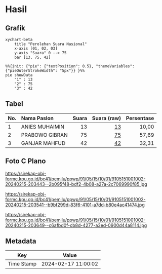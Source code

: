 # Hasil

## Grafik

```mermaid
xychart-beta
    title "Perolehan Suara Nasional"
    x-axis [01, 02, 03]
    y-axis "Suara" 0 --> 75
    bar [13, 75, 42]
```

```mermaid
%%{init: {"pie": {"textPosition": 0.5}, "themeVariables": {"pieOuterStrokeWidth": "5px"}} }%%
pie showData
    "1" : 13
    "2" : 75
    "3" : 42
```

## Tabel

| No. | Nama Paslon    | Suara | Suara (raw) | Persentase |
|:--- |:-------------- | -----:| -----------:| ----------:|
| 1   | ANIES MUHAIMIN | 13    | [13][p-1]   | 10,00      |
| 2   | PRABOWO GIBRAN | 75    | [75][p-2]   | 57,69      |
| 3   | GANJAR MAHFUD  | 42    | [42][p-3]   | 32,31      |


[p-1]: https://github.com/gigit-pemilu/pemilu-2024/blob/main/pilpres/hitung-suara/sub/91-papua/sub/05-kepulauan-yapen/sub/15-anotaurei/sub/1001-anatorei/sub/002-tps/sub/paslon-1.txt
[p-2]: https://github.com/gigit-pemilu/pemilu-2024/blob/main/pilpres/hitung-suara/sub/91-papua/sub/05-kepulauan-yapen/sub/15-anotaurei/sub/1001-anatorei/sub/002-tps/sub/paslon-2.txt
[p-3]: https://github.com/gigit-pemilu/pemilu-2024/blob/main/pilpres/hitung-suara/sub/91-papua/sub/05-kepulauan-yapen/sub/15-anotaurei/sub/1001-anatorei/sub/002-tps/sub/paslon-3.txt

## Foto C Plano

https://sirekap-obj-formc.kpu.go.id/bc41/pemilu/ppwp/91/05/15/10/01/9105151001002-20240215-203443--2b095f48-bdf2-4b08-a27a-2c7069990f85.jpg

https://sirekap-obj-formc.kpu.go.id/bc41/pemilu/ppwp/91/05/15/10/01/9105151001002-20240215-203541--b9bf299d-83f6-4101-a7dd-b80e4ac41474.jpg

https://sirekap-obj-formc.kpu.go.id/bc41/pemilu/ppwp/91/05/15/10/01/9105151001002-20240215-203649--c6afbd0f-cb8d-4277-a3ed-0900d44a8114.jpg


## Metadata

| Key        | Value               |
| ---------- | ------------------- |
| Time Stamp | 2024-02-17 11:00:02 |



